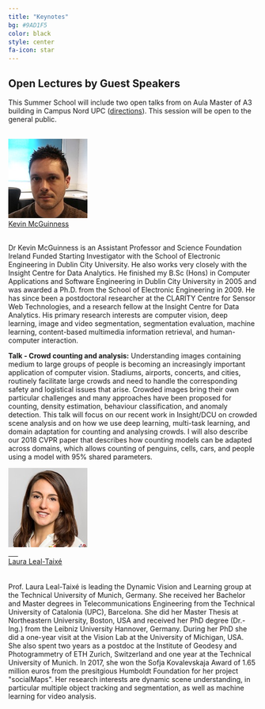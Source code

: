 ```yaml
---
title: "Keynotes"
bg: #9AD1F5
color: black
style: center
fa-icon: star
---
```


## Open Lectures by Guest Speakers 

This Summer School will include two open talks from on Aula Master of A3 building in Campus Nord UPC ([directions](http://etsetb.upc.edu/en/school/location-maps)). This session will be open to the general public.
<br>
<br>


<div class="author">
    <a href="https://www.insight-centre.org/users/kevin-mcguinness" target="_blank">
      <div class="authorphoto"><img src="img/instructors/Kevin160x160.jpg"></div>
      <div>Kevin McGuinness</div>
    </a>
</div>
<br>

Dr Kevin McGuinness is an Assistant Professor and Science Foundation Ireland Funded Starting Investigator with the School of Electronic Engineering in Dublin City University. He also works very closely with the Insight Centre for Data Analytics. He finished my B.Sc (Hons) in Computer Applications and Software Engineering in Dublin City University in 2005 and was awarded a Ph.D. from the School of Electronic Engineering in 2009. He has since been a postdoctoral researcher at the CLARITY Centre for Sensor Web Technologies, and a research fellow at the Insight Centre for Data Analytics. His primary research interests are computer vision, deep learning, image and video segmentation, segmentation evaluation, machine learning, content-based multimedia information retrieval, and human-computer interaction.

<b>Talk - Crowd counting and analysis:</b> Understanding images containing medium to large groups of people is becoming an increasingly important application of computer vision. Stadiums, airports, concerts, and cities, routinely facilitate large crowds and need to handle the corresponding safety and logistical issues that arise. Crowded images bring their own particular challenges and many approaches have been proposed for counting, density estimation, behaviour classification, and anomaly detection. This talk will focus on our recent work in Insight/DCU on crowded scene analysis and on how we use deep learning, multi-task learning, and domain adaptation for counting and analysing crowds. I will also describe our 2018 CVPR paper that describes how counting models can be adapted across domains, which allows counting of penguins, cells, cars, and people using a model with 95% shared parameters.

<div class="author">
    <a href="https://lealtaixe.github.io/" target="_blank">
      <div class="authorphoto"><img src="img/instructors/LauraLeal-160x160.jpg"></div>
      <div>Laura Leal-Taixé</div>
    </a>
</div>
<br>
<br>
Prof. Laura Leal-Taixé is leading the Dynamic Vision and Learning group at the Technical University of Munich, Germany. 
She received her Bachelor and Master degrees in Telecommunications Engineering from the Technical University of Catalonia (UPC), Barcelona. She did her Master Thesis at Northeastern University, Boston, USA and received her PhD degree (Dr.-Ing.) from the Leibniz University Hannover, Germany. During her PhD she did a one-year visit at the Vision Lab at the University of Michigan, USA. She also spent two years as a postdoc at the Institute of Geodesy and Photogrammetry of ETH Zurich, Switzerland and one year at the Technical University of Munich. In 2017, she won the Sofja Kovalevskaja Award of 1.65 million euros from the presitgious Humboldt Foundation for her project "socialMaps". Her research interests are dynamic scene understanding, in particular multiple object tracking and segmentation, as well as machine learning for video analysis.

